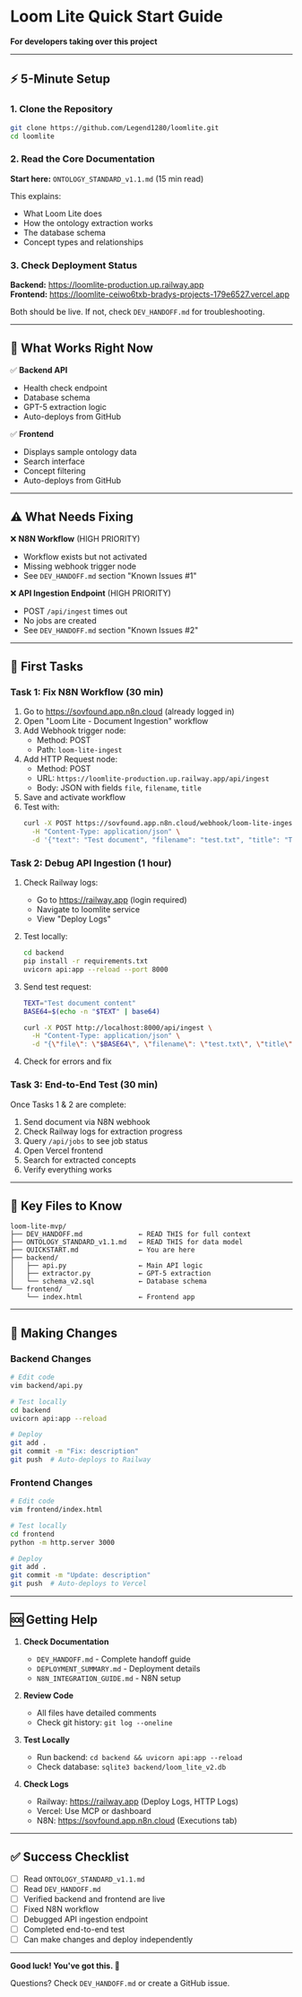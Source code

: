 # Loom Lite Quick Start Guide

**For developers taking over this project**

---

## ⚡ 5-Minute Setup

### 1. Clone the Repository
```bash
git clone https://github.com/Legend1280/loomlite.git
cd loomlite
```

### 2. Read the Core Documentation
**Start here:** `ONTOLOGY_STANDARD_v1.1.md` (15 min read)

This explains:
- What Loom Lite does
- How the ontology extraction works
- The database schema
- Concept types and relationships

### 3. Check Deployment Status
**Backend:** https://loomlite-production.up.railway.app  
**Frontend:** https://loomlite-ceiwo6txb-bradys-projects-179e6527.vercel.app

Both should be live. If not, check `DEV_HANDOFF.md` for troubleshooting.

---

## 🎯 What Works Right Now

✅ **Backend API**
- Health check endpoint
- Database schema
- GPT-5 extraction logic
- Auto-deploys from GitHub

✅ **Frontend**
- Displays sample ontology data
- Search interface
- Concept filtering
- Auto-deploys from GitHub

---

## ⚠️ What Needs Fixing

❌ **N8N Workflow** (HIGH PRIORITY)
- Workflow exists but not activated
- Missing webhook trigger node
- See `DEV_HANDOFF.md` section "Known Issues #1"

❌ **API Ingestion Endpoint** (HIGH PRIORITY)
- POST `/api/ingest` times out
- No jobs are created
- See `DEV_HANDOFF.md` section "Known Issues #2"

---

## 🔧 First Tasks

### Task 1: Fix N8N Workflow (30 min)

1. Go to https://sovfound.app.n8n.cloud (already logged in)
2. Open "Loom Lite - Document Ingestion" workflow
3. Add Webhook trigger node:
   - Method: POST
   - Path: `loom-lite-ingest`
4. Add HTTP Request node:
   - Method: POST
   - URL: `https://loomlite-production.up.railway.app/api/ingest`
   - Body: JSON with fields `file`, `filename`, `title`
5. Save and activate workflow
6. Test with:
   ```bash
   curl -X POST https://sovfound.app.n8n.cloud/webhook/loom-lite-ingest \
     -H "Content-Type: application/json" \
     -d '{"text": "Test document", "filename": "test.txt", "title": "Test"}'
   ```

### Task 2: Debug API Ingestion (1 hour)

1. Check Railway logs:
   - Go to https://railway.app (login required)
   - Navigate to loomlite service
   - View "Deploy Logs"

2. Test locally:
   ```bash
   cd backend
   pip install -r requirements.txt
   uvicorn api:app --reload --port 8000
   ```

3. Send test request:
   ```bash
   TEXT="Test document content"
   BASE64=$(echo -n "$TEXT" | base64)
   
   curl -X POST http://localhost:8000/api/ingest \
     -H "Content-Type: application/json" \
     -d "{\"file\": \"$BASE64\", \"filename\": \"test.txt\", \"title\": \"Test\"}"
   ```

4. Check for errors and fix

### Task 3: End-to-End Test (30 min)

Once Tasks 1 & 2 are complete:

1. Send document via N8N webhook
2. Check Railway logs for extraction progress
3. Query `/api/jobs` to see job status
4. Open Vercel frontend
5. Search for extracted concepts
6. Verify everything works

---

## 📁 Key Files to Know

```
loom-lite-mvp/
├── DEV_HANDOFF.md              ← READ THIS for full context
├── ONTOLOGY_STANDARD_v1.1.md   ← READ THIS for data model
├── QUICKSTART.md               ← You are here
├── backend/
│   ├── api.py                  ← Main API logic
│   ├── extractor.py            ← GPT-5 extraction
│   └── schema_v2.sql           ← Database schema
└── frontend/
    └── index.html              ← Frontend app
```

---

## 🚀 Making Changes

### Backend Changes
```bash
# Edit code
vim backend/api.py

# Test locally
cd backend
uvicorn api:app --reload

# Deploy
git add .
git commit -m "Fix: description"
git push  # Auto-deploys to Railway
```

### Frontend Changes
```bash
# Edit code
vim frontend/index.html

# Test locally
cd frontend
python -m http.server 3000

# Deploy
git add .
git commit -m "Update: description"
git push  # Auto-deploys to Vercel
```

---

## 🆘 Getting Help

1. **Check Documentation**
   - `DEV_HANDOFF.md` - Complete handoff guide
   - `DEPLOYMENT_SUMMARY.md` - Deployment details
   - `N8N_INTEGRATION_GUIDE.md` - N8N setup

2. **Review Code**
   - All files have detailed comments
   - Check git history: `git log --oneline`

3. **Test Locally**
   - Run backend: `cd backend && uvicorn api:app --reload`
   - Check database: `sqlite3 backend/loom_lite_v2.db`

4. **Check Logs**
   - Railway: https://railway.app (Deploy Logs, HTTP Logs)
   - Vercel: Use MCP or dashboard
   - N8N: https://sovfound.app.n8n.cloud (Executions tab)

---

## ✅ Success Checklist

- [ ] Read `ONTOLOGY_STANDARD_v1.1.md`
- [ ] Read `DEV_HANDOFF.md`
- [ ] Verified backend and frontend are live
- [ ] Fixed N8N workflow
- [ ] Debugged API ingestion endpoint
- [ ] Completed end-to-end test
- [ ] Can make changes and deploy independently

---

**Good luck! You've got this. 🚀**

Questions? Check `DEV_HANDOFF.md` or create a GitHub issue.


